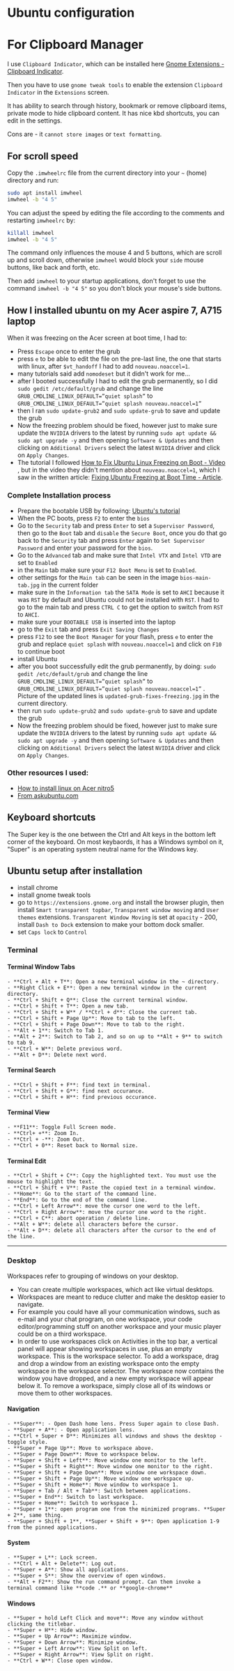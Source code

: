 # Ubuntu configuration

# For Clipboard Manager

I use `Clipboard Indicator`, which can be installed here
[Gnome Extensions - Clipboard Indicator](https://extensions.gnome.org/extension/779/clipboard-indicator/).

Then you have to use `gnome tweak tools` to enable the extension
`Clipboard Indicator` in the `Extensions` screen.

It has ability to search through history, bookmark or remove clipboard items,
private mode to hide clipboard content. It has nice kbd shortcuts, you can edit
in the settings.

Cons are - it `cannot store images` or `text formatting`.

## For scroll speed

Copy the `.imwheelrc` file from the current directory into your `~` (home)
directory and run:

```bash
sudo apt install imwheel
imwheel -b "4 5"
```

You can adjust the speed by editing the file according to the comments and
restarting `imwheelrc` by:

```bash
killall imwheel
imwheel -b "4 5"
```

The command only influences the mouse 4 and 5 buttons, which are scroll up and
scroll down, otherwise `imwheel` would block your `side` mouse buttons, like
back and forth, etc.

Then add `imwheel` to your startup applications, don't forget to use the command
`imwheel -b "4 5"` so you don't block your mouse's side buttons.

## How I installed ubuntu on my Acer aspire 7, A715 laptop

When it was freezing on the Acer screen at boot time, I had to:

- Press `Escape` once to enter the grub
- press `e` to be able to edit the file on the pre-last line, the one that
  starts with linux, after `$vt_handoff` I had to add `nouveau.noaccel=1`.
- many tutorials said add `nomodeset` but it didn't work for me...
- after I booted successfully I had to edit the grub permanently, so I did
  `sudo gedit /etc/default/grub` and change the line
  `GRUB_CMDLINE_LINUX_DEFAULT=”quiet splash”` to
  `GRUB_CMDLINE_LINUX_DEFAULT=”quiet splash nouveau.noaccel=1”`
- then I ran `sudo update-grub2` and `sudo update-grub` to save and update the
  grub
- Now the freezing problem should be fixed, however just to make sure update the
  `NVIDIA` drivers to the latest by running
  `sudo apt update && sudo apt upgrade -y` and then opening `Software & Updates`
  and then clicking on `Additional Drivers` select the latest `NVIDIA` driver
  and click on `Apply Changes`.
- The tutorial I followed
  [ How to Fix Ubuntu Linux Freezing on Boot - Video ](https://www.youtube.com/watch?v=Tg4fWsFPzSE),
  but in the video they didn't mention about `nouveau.noaccel=1`, which I saw in
  the written article:
  [Fixing Ubuntu Freezing at Boot Time - Article](https://itsfoss.com/fix-ubuntu-freezing/).

### Complete Installation process

- Prepare the bootable USB by following:
  [Ubuntu's tutorial](https://ubuntu.com/tutorials/create-a-usb-stick-on-ubuntu#1-overview)
- When the PC boots, press `F2` to enter the `bios`
- Go to the `Security` tab and press `Enter` to set a `Supervisor Password`,
  then go to the `Boot` tab and `disable` the `Secure Boot`, once you do that go
  back to the `Security` tab and press `Enter` again to
  `Set Supervisor Password` and enter your password for the `bios`.
- Go to the `Advanced` tab and make sure that `Intel VTX` and `Intel VTD` are
  set to `Enabled`
- in the `Main` tab make sure your `F12 Boot Menu` is set to `Enabled`.
- other settings for the `Main tab` can be seen in the image `bios-main-tab.jpg`
  in the current folder
- make sure in the `Information tab` the `SATA Mode` is set to `AHCI` because it
  was `RST` by default and Ubuntu could not be installed with `RST`. I had to go
  to the main tab and press `CTRL C` to get the option to switch from `RST` to
  `AHCI`.
- make sure your `BOOTABLE USB` is inserted into the laptop
- go to the `Exit` tab and press `Exit Saving Changes`
- press `F12` to see the `Boot Manager` for your flash, press `e` to enter the
  grub and replace `quiet splash` with `nouveau.noaccel=1` and click on `F10` to
  continue boot
- install Ubuntu
- after you boot successfully edit the grub permanently, by doing:
  `sudo gedit /etc/default/grub` and change the line
  `GRUB_CMDLINE_LINUX_DEFAULT=”quiet splash”` to
  `GRUB_CMDLINE_LINUX_DEFAULT=”quiet splash nouveau.noaccel=1”` . Picture of the
  updated lines is `updated-grub-fixes-freezing.jpg` in the current directory.
- then run `sudo update-grub2` and `sudo update-grub` to save and update the
  grub
- Now the freezing problem should be fixed, however just to make sure update the
  `NVIDIA` drivers to the latest by running
  `sudo apt update && sudo apt upgrade -y` and then opening `Software & Updates`
  and then clicking on `Additional Drivers` select the latest `NVIDIA` driver
  and click on `Apply Changes`.

### Other resources I used:

- [How to install linux on Acer nitro5](https://www.youtube.com/watch?v=MFUM17wdEOQ)
- [From askubuntu.com](https://askubuntu.com/questions/1078726/on-acer-aspire-7-a717-72g-ubuntu-cannot-be-installed)

## Keyboard shortcuts

The Super key is the one between the Ctrl and Alt keys in the bottom left corner
of the keyboard. On most keybaords, it has a Windows symbol on it, "Super" is an
operating system neutral name for the Windows key.

## Ubuntu setup after installation

- install chrome
- install gnome tweak tools
- go to `https://extensions.gnome.org` and install the browser plugin, then
  install `Smart transparent topbar`, `Transparent window moving` and
  `User themes` extensions. `Transparent Window Moving` is set at `opacity` -
  200, install `Dash to Dock` extension to make your bottom dock smaller.
- set `Caps lock` to `Control`

### Terminal

#### Terminal Window Tabs

    - **Ctrl + Alt + T**: Open a new terminal window in the ~ directory.
    - **Right Click + E**: Open a new terminal window in the current directory.
    - **Ctrl + Shift + Q**: Close the current terminal window.
    - **Ctrl + Shift + T**: Open a new tab.
    - **Ctrl + Shift + W** / **Ctrl + d**: Close the current tab.
    - **Ctrl + Shift + Page Up**: Move to tab to the left.
    - **Ctrl + Shift + Page Down**: Move to tab to the right.
    - **Alt + 1**: Switch to Tab 1.
    - **Alt + 2**: Switch to Tab 2, and so on up to **Alt + 9** to switch to tab 9.
    - **Ctrl + W**: Delete previous word.
    - **Alt + D**: Delete next word.

#### Terminal Search

    - **Ctrl + Shift + F**: find text in terminal.
    - **Ctrl + Shift + G**: find next occurance.
    - **Ctrl + Shift + H**: find previous occurance.

#### Terminal View

    - **F11**: Toggle Full Screen mode.
    - **Ctrl+ +**: Zoom In.
    - **Ctrl + -**: Zoom Out.
    - **Ctrl + 0**: Reset back to Normal size.

#### Terminal Edit

    - **Ctrl + Shift + C**: Copy the highlighted text. You must use the mouse to highlight the text.
    - **Ctrl + Shift + V**: Paste the copied text in a terminal window.
    - **Home**: Go to the start of the command line.
    - **End**: Go to the end of the command line.
    - **Ctrl + Left Arrow**: move the cursor one word to the left.
    - **Ctrl + Right Arrow**: move the cursor one word to the right.
    - **Ctrl + C**: abort operation / delete line.
    - **Alt + W**: delete all characters before the cursor.
    - **Alt + D**: delete all characters after the cursor to the end of the line.

---

### Desktop

Workspaces refer to grouping of windows on your desktop.

- You can create multiple workspaces, which act like virtual desktops.
- Workspaces are meant to reduce clutter and make the desktop easier to
  navigate.
- For example you could have all your communication windows, such as e-mail and
  your chat program, on one workspace, your code editor/programming stuff on
  another workspace and your music player could be on a third workspace.
- In order to use workspaces click on Activities in the top bar, a vertical
  panel will appear showing workspaces in use, plus an empty workspace. This is
  the workspace selector. To add a workspace, drag and drop a window from an
  existing workspace onto the empty workspace in the workspace selector. The
  workspace now contains the window you have dropped, and a new empty workspace
  will appear below it. To remove a workspace, simply close all of its windows
  or move them to other workspaces.

#### Navigation

    - **Super**: - Open Dash home lens. Press Super again to close Dash.
    - **Super + A**: - Open application lens.
    - **Ctrl + Super + D**: Minimizes all windows and shows the desktop - toggle style.
    - **Super + Page Up**: Move to workspace above.
    - **Super + Page Down**: Move to workspace below.
    - **Super + Shift + Left**: Move window one monitor to the left.
    - **Super + Shift + Right**: Move window one monitor to the right.
    - **Super + Shift + Page Down**: Move window one workspace down.
    - **Super + Shift + Page Up**: Move window one workspace up.
    - **Super + Shift + Home**: Move window to workspace 1.
    - **Super + Tab / Alt + Tab**: Switch between applications.
    - **Super + End**: Switch to last workspace.
    - **Super + Home**: Switch to workspace 1.
    - **Super + 1**: open program one from the minimized programs. **Super + 2**, same thing.
    - **Super + Shift + 1**, **Super + Shift + 9**: Open application 1-9 from the pinned applications.

#### System

    - **Super + L**: Lock screen.
    - **Ctrl + Alt + Delete**: Log out.
    - **Super + A**: Show all applications.
    - **Super + S**: Show the overview of open windows.
    - **Alt + F2**: Show the run command prompt. Can them invoke a terminal command like **code .** or **google-chrome**

#### Windows

    - **Super + hold Left Click and move**: Move any window without clicking the titlebar.
    - **Super + H**: Hide window.
    - **Super + Up Arrow**: Maximize window.
    - **Super + Down Arrow**: Minimize window.
    - **Super + Left Arrow**: View Split on left.
    - **Super + Right Arrow**: View Split on right.
    - **Ctrl + W**: Close open window.
